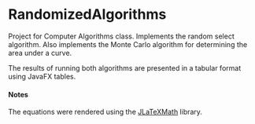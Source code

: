 # RandomizedAlgorithms
Project for Computer Algorithms class. Implements the random select algorithm. Also implements the Monte Carlo algorithm for determining the area under a curve.

The results of running both algorithms are presented in a tabular format using JavaFX tables. 

#### Notes
The equations were rendered using the [JLaTeXMath](http://forge.scilab.org/index.php/p/jlatexmath/) library.
